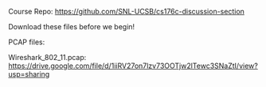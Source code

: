 Course Repo: https://github.com/SNL-UCSB/cs176c-discussion-section

Download these files before we begin!

PCAP files:

Wireshark_802_11.pcap: https://drive.google.com/file/d/1iiRV27on7lzv73OOTjw2lTewc3SNaZtI/view?usp=sharing

